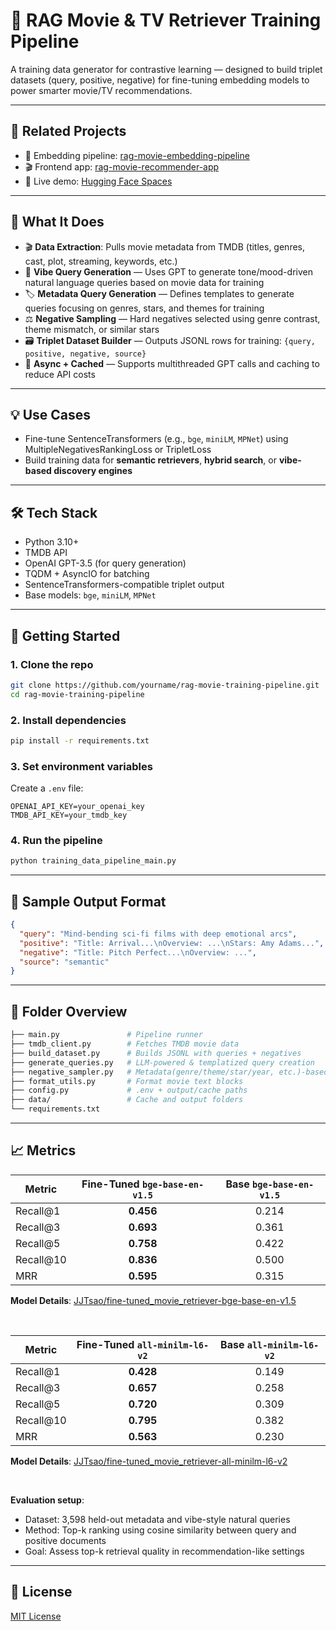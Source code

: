 # 🧠 RAG Movie & TV Retriever Training Pipeline

A training data generator for contrastive learning — designed to build triplet datasets (query, positive, negative) for fine-tuning embedding models to power smarter movie/TV recommendations.

---

## 🔗 Related Projects

- 💬 Embedding pipeline: [rag-movie-embedding-pipeline](https://github.com/jj-tsao/rag-movie-embedding-pipeline)
- 🎬 Frontend app: [rag-movie-recommender-app](https://github.com/jj-tsao/rag-movie-recommender-app)  
- 🚀 Live demo: [Hugging Face Spaces](https://huggingface.co/spaces/JJTsao/RAG_Movie_Recommendation_Assistant)

---

## 📌 What It Does

- 🎬 **Data Extraction**: Pulls movie metadata from TMDB (titles, genres, cast, plot, streaming, keywords, etc.)
- 🧠 **Vibe Query Generation** — Uses GPT to generate tone/mood-driven natural language queries based on movie data for training
- 🏷️ **Metadata Query Generation** — Defines templates to generate queries focusing on genres, stars, and themes for training
- ⚖️ **Negative Sampling** — Hard negatives selected using genre contrast, theme mismatch, or similar stars
- 🗃️ **Triplet Dataset Builder** — Outputs JSONL rows for training: `{query, positive, negative, source}`
- 🧵 **Async + Cached** — Supports multithreaded GPT calls and caching to reduce API costs

---

## 💡 Use Cases

- Fine-tune SentenceTransformers (e.g., `bge`, `miniLM`, `MPNet`) using MultipleNegativesRankingLoss or TripletLoss
- Build training data for **semantic retrievers**, **hybrid search**, or **vibe-based discovery engines**

---

## 🛠️ Tech Stack

- Python 3.10+
- TMDB API
- OpenAI GPT-3.5 (for query generation)
- TQDM + AsyncIO for batching
- SentenceTransformers-compatible triplet output
- Base models: `bge`, `miniLM`, `MPNet`

---

## 🚀 Getting Started

### 1. Clone the repo

```bash
git clone https://github.com/yourname/rag-movie-training-pipeline.git
cd rag-movie-training-pipeline
```

### 2. Install dependencies

```bash
pip install -r requirements.txt
```

### 3. Set environment variables

Create a `.env` file:
```
OPENAI_API_KEY=your_openai_key
TMDB_API_KEY=your_tmdb_key
```

### 4. Run the pipeline

```bash
python training_data_pipeline_main.py
```

---

## 🧪 Sample Output Format
```json
{
  "query": "Mind-bending sci-fi films with deep emotional arcs",
  "positive": "Title: Arrival...\nOverview: ...\nStars: Amy Adams...",
  "negative": "Title: Pitch Perfect...\nOverview: ...",
  "source": "semantic"
}
```

---

## 📂 Folder Overview
```graphql
├── main.py               # Pipeline runner
├── tmdb_client.py        # Fetches TMDB movie data
├── build_dataset.py      # Builds JSONL with queries + negatives
├── generate_queries.py   # LLM-powered & templatized query creation
├── negative_sampler.py   # Metadata(genre/theme/star/year, etc.)-based negatives
├── format_utils.py       # Format movie text blocks
├── config.py             # .env + output/cache paths
├── data/                 # Cache and output folders
└── requirements.txt
```

---

## 📈 Metrics

| Metric     | Fine-Tuned `bge-base-en-v1.5` | Base `bge-base-en-v1.5` |
| ---------- | :---------------------------: | :---------------------: |
| Recall\@1  |           **0.456**           |          0.214          |
| Recall\@3  |           **0.693**           |          0.361          |
| Recall\@5  |           **0.758**           |          0.422          |
| Recall\@10 |           **0.836**           |          0.500          |
| MRR        |           **0.595**           |          0.315          |

**Model Details**: [JJTsao/fine-tuned_movie_retriever-bge-base-en-v1.5](https://huggingface.co/JJTsao/fine-tuned_movie_retriever-bge-base-en-v1.5)

<br />
  
| Metric      | Fine-Tuned `all-minilm-l6-v2` | Base `all-minilm-l6-v2` |
|-------------|:-----------------------------:|:-----------------------:|
| Recall@1    |           **0.428**           |          0.149          |
| Recall@3    |           **0.657**           |          0.258          |
| Recall@5    |           **0.720**           |          0.309          |
| Recall@10   |           **0.795**           |          0.382          |
| MRR         |           **0.563**           |          0.230          |

**Model Details**: [JJTsao/fine-tuned_movie_retriever-all-minilm-l6-v2](https://huggingface.co/JJTsao/fine-tuned_movie_retriever-all-minilm-l6-v2)

<br />

**Evaluation setup**:
- Dataset: 3,598 held-out metadata and vibe-style natural queries
- Method: Top-k ranking using cosine similarity between query and positive documents
- Goal: Assess top-k retrieval quality in recommendation-like settings

---

## 📄 License
[MIT License](https://github.com/jj-tsao/rag-movie-training-pipeline/blob/main/LICENSE)
